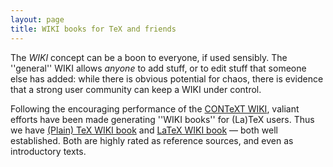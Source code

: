 ```yaml
---
layout: page
title: WIKI books for TeX and friends
---
```





The _WIKI_ concept can be a boon to everyone, if used sensibly.
The ''general'' WIKI allows _anyone_ to add stuff, or to edit
stuff that someone else has added: while there is obvious potential
for chaos, there is evidence that a strong user community can keep a
WIKI under control.


Following the encouraging performance of the 
[CONTeXT WIKI](http://contextgarden.net/), valiant
efforts have been made generating ''WIKI books'' for (La)TeX
users.  Thus we have 
[(Plain) TeX WIKI book](http://en.wikibooks.org/wiki/TeX) and 
[LaTeX WIKI book](http://en.wikibooks.org/wiki/LaTeX)&nbsp;&mdash;
both well established.  Both are highly rated as reference sources,
and even as introductory texts.


